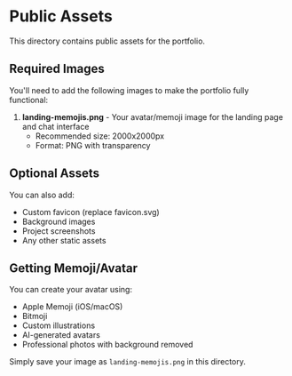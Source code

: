 # Public Assets

This directory contains public assets for the portfolio.

## Required Images

You'll need to add the following images to make the portfolio fully functional:

1. **landing-memojis.png** - Your avatar/memoji image for the landing page and chat interface
   - Recommended size: 2000x2000px
   - Format: PNG with transparency

## Optional Assets

You can also add:
- Custom favicon (replace favicon.svg)
- Background images
- Project screenshots
- Any other static assets

## Getting Memoji/Avatar

You can create your avatar using:
- Apple Memoji (iOS/macOS)
- Bitmoji
- Custom illustrations
- AI-generated avatars
- Professional photos with background removed

Simply save your image as `landing-memojis.png` in this directory.
